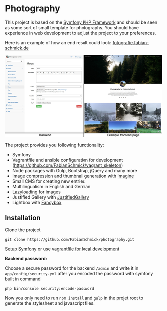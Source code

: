 Photography
===========

This project is based on the [Symfony PHP Framework](http://symfony.com/) and should be seen as some sort of small template for photographs.
You should have experience in web development to adjust the project to your preferences.

Here is an example of how an end result could look: [fotografie.fabian-schmick.de](http://fotografie.fabian-schmick.de)

![back-and-frontend](./back-and-frontend.jpg "Back- and Frontend view")

The project provides you following functionality:
- Symfony
- Vagrantfile and ansible configuration for development (https://github.com/FabianSchmick/vagrant_skeleton) 
- Node packages with Gulp, Bootstrap, jQuery and many more
- Image compression and thumbnail generation with [Imagine](https://imagine.readthedocs.io/en/latest/)
- Small CMS for creating new entries
- Multilingualism in English and German
- Lazyloading for images
- Justified Gallery with [JustifiedGallery](http://miromannino.github.io/Justified-Gallery/)
- Lightbox with [Fancybox](http://fancyapps.com/fancybox/3/)


## Installation

Clone the project
```
git clone https://github.com/FabianSchmick/photography.git
```

[Setup Symfony](https://symfony.com/doc/current/setup.html) or use [vagrantfile for local development](https://github.com/FabianSchmick/vagrant_skeleton/blob/master/README.md)

**Backend password:**

Choose a secure password for the backend `/admin` and write it in `app/config/security.yml`
after you encoded the password with symfony built in command
```
php bin/console security:encode-password
```

Now you only need to run `npm install` and `gulp` in the projet root to generate the stylesheet and javascript files.
